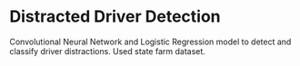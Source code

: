 # Distracted Driver Detection
Convolutional Neural Network and Logistic Regression model to detect and classify driver distractions. Used state farm dataset.
